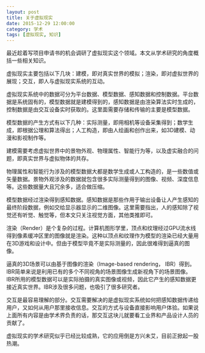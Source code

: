 ```yaml
---
layout: post
title: 关于虚拟现实
date: 2015-12-29 12:00:00
category: 学术
tags: [虚拟现实, 知识]
---
```


最近趁着写项目申请书的机会调研了虚拟现实这个领域。本文从学术研究的角度概括一些相关知识。

<!--more-->

虚拟现实主要包括以下几块：建模，即对真实世界的模拟；渲染，即对虚拟世界的展现；交互，即人与虚拟现实系统的互动。

虚拟现实系统中的数据可分为平台数据、模型数据、感知数据和控制数据。平台数据是系统固有的，模型数据就是建模得到的，感知数据是由渲染算法实时生成的，控制数据是由交互设备实时获取的。这里面需要存储和传输的主要是模型数据。

模型数据的产生方式有以下几种：实际测量，即用相机等设备采集得到；数学生成，即根据公理和算法得出；人工构造，即由人绘画和创作出来，如3D建模、动漫和影视制作等。

建模需要考虑虚拟世界中的景物外观、物理属性、智能行为等，以及虚实融合的问题，即真实世界与虚拟物体的共存。

物理属性和智能行为涉及的模型数据大都是数学生成或人工构造的，是一些数值或矢量数据。景物外观涉及的数据就包含很多实际测量得到的图像、视频、深度信息等。这些数据量大且冗余多，适合做压缩。

模型数据经过渲染得到感知数据。感知数据是那些作用于输出设备让人产生感知的最终阶段数据，例如交给显示器显示的二维图像。这里需要指出，人的感知除了视觉还有听觉、触觉等，但本文只关注视觉方面，其他类推即可。

渲染（Render）是个复杂的过程。计算机图形学里，顶点和纹理经过GPU流水线得到像素缓冲区里的图像就是渲染。这种以顶点和纹理作为模型的渲染已经大量用在3D游戏和设计中。但由于模型毕竟不是实际测量的，因此很难得到逼真的图像。

逼真的3D场景可以由基于图像的渲染（Image-based rendering， IBR）得到。IBR简单来说是利用已有的多个不同视角的场景图像生成新视角下的场景图像。IBR所用的模型数据可以是实际拍摄的真实图像或视频，因此它产生的感知数据更接近真实世界。IBR涉及很多问题，也吸引了很多研究者。

交互是最容易理解的部分。交互需要解决的是虚拟现实系统如何把感知数据传递给用户，又如何从用户那里接收信息。交互的方式与设备直接影响用户体验。如果说上面所有内容是由学术界负责的话，那交互这块儿就要看工业界和产品设计人员的贡献了。

虚拟现实的学术研究似乎已经比较成熟，它的应用倒是方兴未艾，目前正掀起一股热潮。
